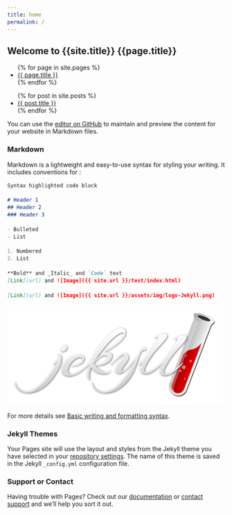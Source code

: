 ```yaml
---
title: home
permalink: /
---
```


## Welcome to {{site.title}} {{page.title}} 
<ul>
{% for page in site.pages %}
  <li>
    <a href="{{ page.url }}">{{ page.title }}</a>
  </li>
{% endfor %}
</ul>
 

<ul>
  {% for post in site.posts %}
    <li>
      <a href="{{ post.url }}">{{ post.title }}</a>
    </li>
  {% endfor %}
</ul>

You can use the [editor on GitHub](https://github.com/oscarnovillo/oscarnovillo.github.io/edit/main/README.md) to maintain and preview the content for your website in Markdown files.


### Markdown

Markdown is a lightweight and easy-to-use syntax for styling your writing. It includes conventions for :

```markdown
Syntax highlighted code block

# Header 1
## Header 2
### Header 3

- Bulleted
- List

1. Numbered
2. List

**Bold** and _Italic_ and `Code` text
[Link](url) and ![Image]({{ site.url }}/test/index.html)

[Link](url) and ![Image]({{ site.url }}/assets/img/logo-Jekyll.png)
```

![Image](/assets/img/logo-jekyll.png)

For more details see [Basic writing and formatting syntax](https://docs.github.com/en/github/writing-on-github/getting-started-with-writing-and-formatting-on-github/basic-writing-and-formatting-syntax).

### Jekyll Themes

Your Pages site will use the layout and styles from the Jekyll theme you have selected in your [repository settings](https://github.com/oscarnovillo/oscarnovillo.github.io/settings/pages). The name of this theme is saved in the Jekyll `_config.yml` configuration file.

### Support or Contact

Having trouble with Pages? Check out our [documentation](https://docs.github.com/categories/github-pages-basics/) or [contact support](https://support.github.com/contact) and we’ll help you sort it out.
